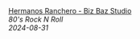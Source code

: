 <!--2024-08-31 03:00:45-->
<div class="yb">
  <a class="nodecor" href="/index.html?rok/hermanos_ranchero_-_biz_baz_studio">
    <img class="preview" data-videoid="yUHIQWHI4UM" src="https://i2.ytimg.com/vi/yUHIQWHI4UM/hqdefault.jpg" align="middle" alt="">
  </a>
  <div class="inlbl text">
    <a class="nodecor" href="/index.html?rok/hermanos_ranchero_-_biz_baz_studio">Hermanos Ranchero - Biz Baz Studio</a><br>
    <i class="smaller2">80's Rock N Roll</i><br>
    <i class="smaller3">2024-08-31</i>
  </div>
</div>
